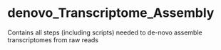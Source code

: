 # denovo_Transcriptome_Assembly
Contains all steps (including scripts) needed to de-novo assemble transcriptomes from raw reads
